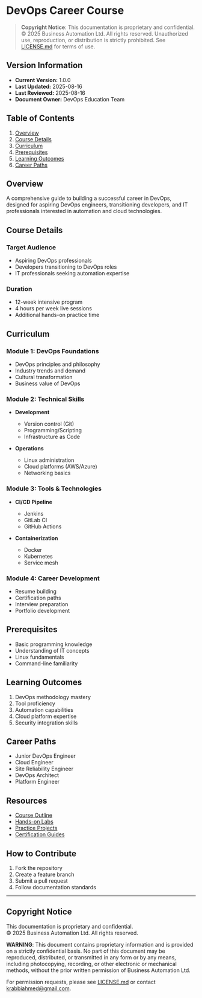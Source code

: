 # DevOps Career Course

> **Copyright Notice**: This documentation is proprietary and confidential. © 2025 Business Automation Ltd. All rights reserved. Unauthorized use, reproduction, or distribution is strictly prohibited. See [LICENSE.md](../LICENSE.md) for terms of use.

## Version Information
- **Current Version:** 1.0.0
- **Last Updated:** 2025-08-16
- **Last Reviewed:** 2025-08-16
- **Document Owner:** DevOps Education Team

## Table of Contents
1. [Overview](#overview)
2. [Course Details](#course-details)
3. [Curriculum](#curriculum)
4. [Prerequisites](#prerequisites)
5. [Learning Outcomes](#learning-outcomes)
6. [Career Paths](#career-paths)

## Overview
A comprehensive guide to building a successful career in DevOps, designed for aspiring DevOps engineers, transitioning developers, and IT professionals interested in automation and cloud technologies.

## Course Details
### Target Audience
- Aspiring DevOps professionals
- Developers transitioning to DevOps roles
- IT professionals seeking automation expertise

### Duration
- 12-week intensive program
- 4 hours per week live sessions
- Additional hands-on practice time

## Curriculum

### Module 1: DevOps Foundations
- DevOps principles and philosophy
- Industry trends and demand
- Cultural transformation
- Business value of DevOps

### Module 2: Technical Skills
- **Development**
  - Version control (Git)
  - Programming/Scripting
  - Infrastructure as Code
  
- **Operations**
  - Linux administration
  - Cloud platforms (AWS/Azure)
  - Networking basics

### Module 3: Tools & Technologies
- **CI/CD Pipeline**
  - Jenkins
  - GitLab CI
  - GitHub Actions

- **Containerization**
  - Docker
  - Kubernetes
  - Service mesh

### Module 4: Career Development
- Resume building
- Certification paths
- Interview preparation
- Portfolio development

## Prerequisites
- Basic programming knowledge
- Understanding of IT concepts
- Linux fundamentals
- Command-line familiarity

## Learning Outcomes
1. DevOps methodology mastery
2. Tool proficiency
3. Automation capabilities
4. Cloud platform expertise
5. Security integration skills

## Career Paths
- Junior DevOps Engineer
- Cloud Engineer
- Site Reliability Engineer
- DevOps Architect
- Platform Engineer

## Resources
- [Course Outline](./DevOps_Career_Course_Outline.pdf)
- [Hands-on Labs](./labs/)
- [Practice Projects](./projects/)
- [Certification Guides](./certifications/)

## How to Contribute
1. Fork the repository
2. Create a feature branch
3. Submit a pull request
4. Follow documentation standards

---

## Copyright Notice

This documentation is proprietary and confidential.  
© 2025 Business Automation Ltd. All rights reserved.

**WARNING**: This document contains proprietary information and is provided on a strictly confidential basis. No part of this document may be reproduced, distributed, or transmitted in any form or by any means, including photocopying, recording, or other electronic or mechanical methods, without the prior written permission of Business Automation Ltd.

For permission requests, please see [LICENSE.md](../LICENSE.md) or contact krabbiahmed@gmail.com.


